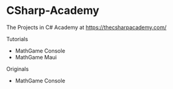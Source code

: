 
# CSharp-Academy

The Projects in C# Academy at https://thecsharpacademy.com/

Tutorials

- MathGame Console  
- MathGame Maui  

Originals

 - MathGame Console  
